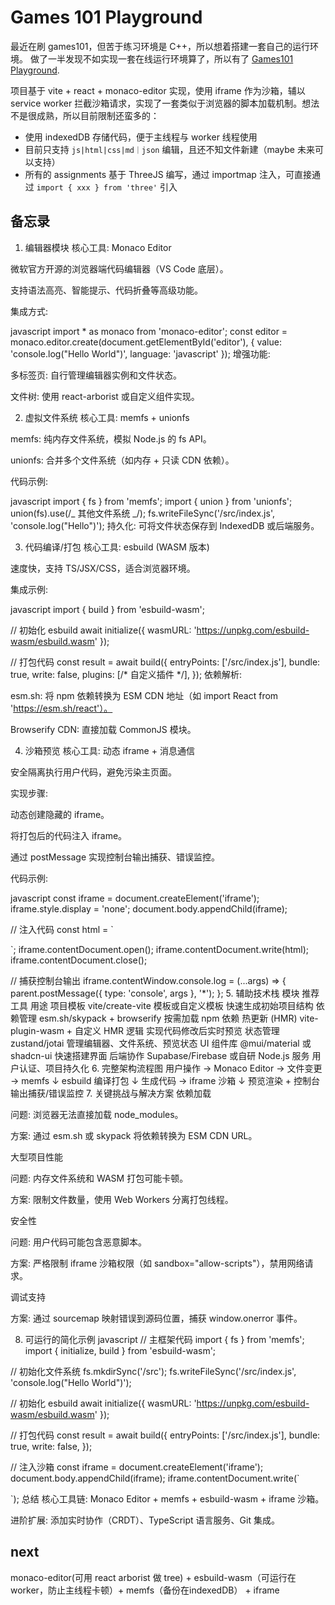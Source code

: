 # Games 101 Playground

最近在刷 games101，但苦于练习环境是 C++，所以想着搭建一套自己的运行环境。
做了一半发现不如实现一套在线运行环境算了，所以有了 [Games101 Playground](https://rankangkang.github.io/games101/).

项目基于 vite + react + monaco-editor 实现，使用 iframe 作为沙箱，辅以 service worker 拦截沙箱请求，实现了一套类似于浏览器的脚本加载机制。想法不是很成熟，所以目前限制还蛮多的：

- 使用 indexedDB 存储代码，便于主线程与 worker 线程使用
- 目前只支持 `js|html|css|md｜json` 编辑，且还不知文件新建（maybe 未来可以支持）
- 所有的 assignments 基于 ThreeJS 编写，通过 importmap 注入，可直接通过 `import { xxx } from 'three'` 引入

## 备忘录

1. 编辑器模块
   核心工具: Monaco Editor

微软官方开源的浏览器端代码编辑器（VS Code 底层）。

支持语法高亮、智能提示、代码折叠等高级功能。

集成方式:

javascript
import \* as monaco from 'monaco-editor';
const editor = monaco.editor.create(document.getElementById('editor'), {
value: 'console.log("Hello World")',
language: 'javascript'
});
增强功能:

多标签页: 自行管理编辑器实例和文件状态。

文件树: 使用 react-arborist 或自定义组件实现。

2. 虚拟文件系统
   核心工具: memfs + unionfs

memfs: 纯内存文件系统，模拟 Node.js 的 fs API。

unionfs: 合并多个文件系统（如内存 + 只读 CDN 依赖）。

代码示例:

javascript
import { fs } from 'memfs';
import { union } from 'unionfs';
union(fs).use(/_ 其他文件系统 _/);
fs.writeFileSync('/src/index.js', 'console.log("Hello")');
持久化: 可将文件状态保存到 IndexedDB 或后端服务。

3. 代码编译/打包
   核心工具: esbuild (WASM 版本)

速度快，支持 TS/JSX/CSS，适合浏览器环境。

集成示例:

javascript
import { build } from 'esbuild-wasm';

// 初始化 esbuild
await initialize({ wasmURL: 'https://unpkg.com/esbuild-wasm/esbuild.wasm' });

// 打包代码
const result = await build({
entryPoints: ['/src/index.js'],
bundle: true,
write: false,
plugins: [/* 自定义插件 */],
});
依赖解析:

esm.sh: 将 npm 依赖转换为 ESM CDN 地址（如 import React from 'https://esm.sh/react'）。

Browserify CDN: 直接加载 CommonJS 模块。

4. 沙箱预览
   核心工具: 动态 iframe + 消息通信

安全隔离执行用户代码，避免污染主页面。

实现步骤:

动态创建隐藏的 iframe。

将打包后的代码注入 iframe。

通过 postMessage 实现控制台输出捕获、错误监控。

代码示例:

javascript
const iframe = document.createElement('iframe');
iframe.style.display = 'none';
document.body.appendChild(iframe);

// 注入代码
const html = `

  <html><body>
    <script>${packedCode}</script>
  </body></html>
`;
iframe.contentDocument.open();
iframe.contentDocument.write(html);
iframe.contentDocument.close();

// 捕获控制台输出
iframe.contentWindow.console.log = (...args) => {
parent.postMessage({ type: 'console', args }, '\*');
}; 5. 辅助技术栈
模块 推荐工具 用途
项目模板 vite/create-vite 模板或自定义模板 快速生成初始项目结构
依赖管理 esm.sh/skypack + browserify 按需加载 npm 依赖
热更新 (HMR) vite-plugin-wasm + 自定义 HMR 逻辑 实现代码修改后实时预览
状态管理 zustand/jotai 管理编辑器、文件系统、预览状态
UI 组件库 @mui/material 或 shadcn-ui 快速搭建界面
后端协作 Supabase/Firebase 或自研 Node.js 服务 用户认证、项目持久化 6. 完整架构流程图
用户操作 → Monaco Editor → 文件变更 → memfs
↓
esbuild 编译打包
↓
生成代码 → iframe 沙箱
↓
预览渲染 + 控制台输出捕获/错误监控 7. 关键挑战与解决方案
依赖加载

问题: 浏览器无法直接加载 node_modules。

方案: 通过 esm.sh 或 skypack 将依赖转换为 ESM CDN URL。

大型项目性能

问题: 内存文件系统和 WASM 打包可能卡顿。

方案: 限制文件数量，使用 Web Workers 分离打包线程。

安全性

问题: 用户代码可能包含恶意脚本。

方案: 严格限制 iframe 沙箱权限（如 sandbox="allow-scripts"），禁用网络请求。

调试支持

方案: 通过 sourcemap 映射错误到源码位置，捕获 window.onerror 事件。

8. 可运行的简化示例
   javascript
   // 主框架代码
   import { fs } from 'memfs';
   import { initialize, build } from 'esbuild-wasm';

// 初始化文件系统
fs.mkdirSync('/src');
fs.writeFileSync('/src/index.js', 'console.log("Hello World")');

// 初始化 esbuild
await initialize({ wasmURL: 'https://unpkg.com/esbuild-wasm/esbuild.wasm' });

// 打包代码
const result = await build({
entryPoints: ['/src/index.js'],
bundle: true,
write: false,
});

// 注入沙箱
const iframe = document.createElement('iframe');
document.body.appendChild(iframe);
iframe.contentDocument.write(`

  <script>${result.outputFiles[0].text}</script>

`);
总结
核心工具链: Monaco Editor + memfs + esbuild-wasm + iframe 沙箱。

进阶扩展: 添加实时协作（CRDT）、TypeScript 语言服务、Git 集成。

## next

monaco-editor(可用 react arborist 做 tree) + esbuild-wasm（可运行在 worker，防止主线程卡顿）+ memfs（备份在indexedDB） + iframe
